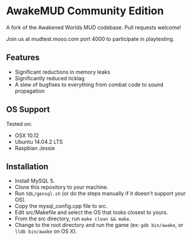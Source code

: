 # AwakeMUD Community Edition
A fork of the Awakened Worlds MUD codebase. Pull requests welcome!

Join us at mudtest.mooo.com port 4000 to participate in playtesting.

## Features
- Significant reductions in memory leaks
- Significantly reduced ticklag
- A slew of bugfixes to everything from combat code to sound propagation

## OS Support
Tested on:
- OSX 10.12
- Ubuntu 14.04.2 LTS
- Raspbian Jessie

## Installation
- Install MySQL 5.
- Clone this repository to your machine.
- Run `SQL/gensql.sh` (or do the steps manually if it doesn't support your OS).
- Copy the mysql_config.cpp file to src.
- Edit src/Makefile and select the OS that looks closest to yours.
- From the src directory, run `make clean && make`.
- Change to the root directory and run the game (ex: `gdb bin/awake`, or `lldb bin/awake` on OS X).
